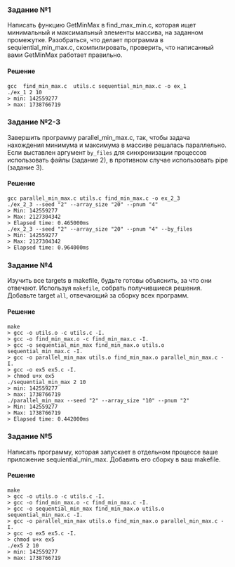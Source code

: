 ### Задание №1

Написать функцию GetMinMax в find\_max\_min.c, которая ищет минимальный и максимальный элементы массива, на заданном промежутке.
Разобраться, что делает программа в sequiential\_min\_max.c, скомпилировать, проверить, что написанный вами GetMinMax работает правильно.

#### Решение
```
gcc  find_min_max.c  utils.c sequential_min_max.c -o ex_1
./ex_1 2 10
> min: 142559277
> max: 1738766719
```

### Задание №2-3

Завершить программу parallel\_min\_max.c, так, чтобы задача нахождения минимума и максимума в массиве решалась параллельно.
Если выставлен аргумент `by_files` для синхронизации процессов использовать файлы (задание 2), в противном случае использовать pipe (задание 3).

#### Решение
```
gcc parallel_min_max.c utils.c find_min_max.c -o ex_2_3
./ex_2_3 --seed "2" --array_size "20" --pnum "4"
> Min: 142559277
> Max: 2127304342
> Elapsed time: 0.465000ms
./ex_2_3 --seed "2" --array_size "20" --pnum "4" --by_files
> Min: 142559277
> Max: 2127304342
> Elapsed time: 0.964000ms
```

### Задание №4

Изучить все targets в makefile, будьте готовы объяснить, за что они отвечают. Используя `makefile`, собрать получившиеся решения. Добавьте target `all`, отвечающий за сборку всех программ.

#### Решение
```
make
> gcc -o utils.o -c utils.c -I.
> gcc -o find_min_max.o -c find_min_max.c -I.
> gcc -o sequential_min_max find_min_max.o utils.o sequential_min_max.c -I.
> gcc -o parallel_min_max utils.o find_min_max.o parallel_min_max.c -I.
> gcc -o ex5 ex5.c -I.
> chmod u+x ex5
./sequential_min_max 2 10
> min: 142559277
> max: 1738766719
./parallel_min_max --seed "2" --array_size "10" --pnum "2"
> Min: 142559277
> Max: 1738766719
> Elapsed time: 0.442000ms
```

### Задание №5

Написать программу, которая запускает в отдельном процессе ваше приложение sequiential\_min\_max. Добавить его сборку в ваш makefile.

#### Решение
```
make
> gcc -o utils.o -c utils.c -I.
> gcc -o find_min_max.o -c find_min_max.c -I.
> gcc -o sequential_min_max find_min_max.o utils.o sequential_min_max.c -I.
> gcc -o parallel_min_max utils.o find_min_max.o parallel_min_max.c -I.
> gcc -o ex5 ex5.c -I.
> chmod u+x ex5
./ex5 2 10
> min: 142559277
> max: 1738766719
```